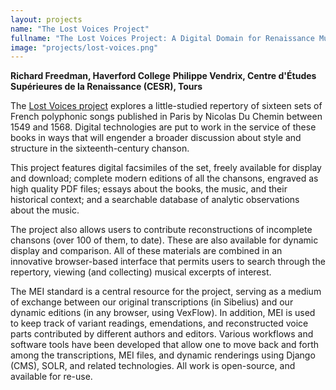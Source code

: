 ```yaml
---
layout: projects
name: "The Lost Voices Project"
fullname: "The Lost Voices Project: A Digital Domain for Renaissance Music"
image: "projects/lost-voices.png"
---
```

**Richard Freedman, Haverford College** **Philippe Vendrix, Centre d'Études Supérieures de la Renaissance (CESR), Tours**

The [Lost Voices project](http://digitalduchemin.org/) explores a little-studied repertory of sixteen sets of French polyphonic songs published in Paris by Nicolas Du Chemin between 1549 and 1568\. Digital technologies are put to work in the service of these books in ways that will engender a broader discussion about style and structure in the sixteenth-century chanson.

This project features digital facsimiles of the set, freely available for display and download; complete modern editions of all the chansons, engraved as high quality PDF files; essays about the books, the music, and their historical context; and a searchable database of analytic observations about the music.

The project also allows users to contribute reconstructions of incomplete chansons (over 100 of them, to date). These are also available for dynamic display and comparison. All of these materials are combined in an innovative browser-based interface that permits users to search through the repertory, viewing (and collecting) musical excerpts of interest.

The MEI standard is a central resource for the project, serving as a medium of exchange between our original transcriptions (in Sibelius) and our dynamic editions (in any browser, using VexFlow). In addition, MEI is used to keep track of variant readings, emendations, and reconstructed voice parts contributed by different authors and editors. Various workflows and software tools have been developed that allow one to move back and forth among the transcriptions, MEI files, and dynamic renderings using Django (CMS), SOLR, and related technologies. All work is open-source, and available for re-use.